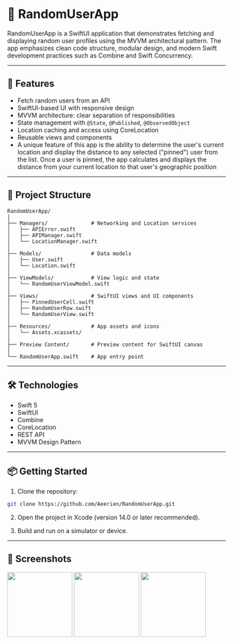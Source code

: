 # 📱 RandomUserApp

RandomUserApp is a SwiftUI application that demonstrates fetching and displaying random user
profiles using the MVVM architectural pattern. The app emphasizes clean code structure, modular
design, and modern Swift development practices such as Combine and Swift Concurrency.

---

## 🚀 Features

- Fetch random users from an API
- SwiftUI-based UI with responsive design
- MVVM architecture: clear separation of responsibilities
- State management with `@State`, `@Published`, `@ObservedObject`
- Location caching and access using CoreLocation
- Reusable views and components
- A unique feature of this app is the ability to determine the user's current location and display the distance to any selected ("pinned") user from the list. Once a user is pinned, the app calculates and displays the distance from your current location to that user's geographic position

---

## 📁 Project Structure

```
RandomUserApp/
│
├── Managers/              # Networking and Location services
│   ├── APIError.swift
│   ├── APIManager.swift
│   └── LocationManager.swift
│
├── Models/                # Data models
│   ├── User.swift
│   └── Location.swift
│
├── ViewModels/            # View logic and state
│   └── RandomUserViewModel.swift
│
├── Views/                 # SwiftUI views and UI components
│   ├── PinnedUserCell.swift
│   ├── RandomUserRow.swift
│   └── RandomUserView.swift
│
├── Resources/             # App assets and icons
│   └── Assets.xcassets/
│
├── Preview Content/       # Preview content for SwiftUI canvas
│
└── RandomUserApp.swift    # App entry point
```

---

## 🛠️ Technologies

- Swift 5 
- SwiftUI
- Combine
- CoreLocation
- REST API
- MVVM Design Pattern

---

## 📦 Getting Started

1. Clone the repository:

```bash
git clone https://github.com/Aeerien/RandomUserApp.git
```

2. Open the project in Xcode (version 14.0 or later recommended).

3. Build and run on a simulator or device.

---

## 📸 Screenshots

<img src="![IMG_3265](https://github.com/user-attachments/assets/59d278d5-dc45-4fed-952f-9aeb63c84576))" width="150"/>
<img src="![IMG_3266](https://github.com/user-attachments/assets/33f6c465-8775-44a8-8951-63b4adb2da4e)" width="150"/>
<img src="![IMG_3267](https://github.com/user-attachments/assets/26bb6971-8b51-4df6-a57b-5516c7398b84)" width="150"/>

